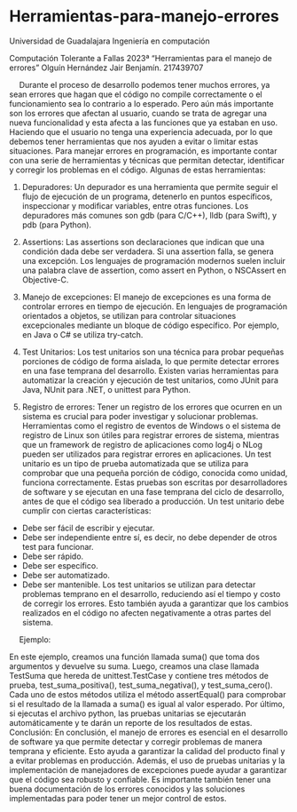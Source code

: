 # Herramientas-para-manejo-errores
Universidad de Guadalajara
Ingeniería en computación







Computación Tolerante a Fallas 2023ª
“Herramientas para el manejo de errores”
Olguín Hernández Jair Benjamín.
217439707

 
Durante el proceso de desarrollo podemos tener muchos errores, ya sean errores que hagan que el código no compile correctamente o el funcionamiento sea lo contrario a lo esperado. Pero aún más importante son los errores que afectan al usuario, cuando se trata de agregar una nueva funcionalidad y esta afecta a las funciones que ya estaban en uso. Haciendo que el usuario no tenga una experiencia adecuada, por lo que debemos tener herramientas que nos ayuden a evitar o limitar estas situaciones. Para manejar errores en programación, es importante contar con una serie de herramientas y técnicas que permitan detectar, identificar y corregir los problemas en el código. Algunas de estas herramientas:
1.	Depuradores: Un depurador es una herramienta que permite seguir el flujo de ejecución de un programa, detenerlo en puntos específicos, inspeccionar y modificar variables, entre otras funciones. Los depuradores más comunes son gdb (para C/C++), lldb (para Swift), y pdb (para Python).
2.	Assertions: Las assertions son declaraciones que indican que una condición dada debe ser verdadera. Si una assertion falla, se genera una excepción. Los lenguajes de programación modernos suelen incluir una palabra clave de assertion, como assert en Python, o NSCAssert en Objective-C.
3.	Manejo de excepciones: El manejo de excepciones es una forma de controlar errores en tiempo de ejecución. En lenguajes de programación orientados a objetos, se utilizan para controlar situaciones excepcionales mediante un bloque de código específico. Por ejemplo, en Java o C# se utiliza try-catch.
4.	Test Unitarios: Los test unitarios son una técnica para probar pequeñas porciones de código de forma aislada, lo que permite detectar errores en una fase temprana del desarrollo. Existen varias herramientas para automatizar la creación y ejecución de test unitarios, como JUnit para Java, NUnit para .NET, o unittest para Python.

5.	Registro de errores: Tener un registro de los errores que ocurren en un sistema es crucial para poder investigar y solucionar problemas. Herramientas como el registro de eventos de Windows o el sistema de registro de Linux son útiles para registrar errores de sistema, mientras que un framework de registro de aplicaciones como log4j o NLog pueden ser utilizados para registrar errores en aplicaciones.
Un test unitario es un tipo de prueba automatizada que se utiliza para comprobar que una pequeña porción de código, conocida como unidad, funciona correctamente. Estas pruebas son escritas por desarrolladores de software y se ejecutan en una fase temprana del ciclo de desarrollo, antes de que el código sea liberado a producción. Un test unitario debe cumplir con ciertas características:
-	Debe ser fácil de escribir y ejecutar.
-	Debe ser independiente entre sí, es decir, no debe depender de otros test para funcionar.
-	Debe ser rápido.
-	Debe ser específico.
-	Debe ser automatizado.
-	Debe ser mantenible.
Los test unitarios se utilizan para detectar problemas temprano en el desarrollo, reduciendo así el tiempo y costo de corregir los errores. Esto también ayuda a garantizar que los cambios realizados en el código no afecten negativamente a otras partes del sistema.

 
Ejemplo: 	









En este ejemplo, creamos una función llamada suma() que toma dos argumentos y devuelve su suma. Luego, creamos una clase llamada TestSuma que hereda de unittest.TestCase y contiene tres métodos de prueba, test_suma_positiva(), test_suma_negativa(), y test_suma_cero(). Cada uno de estos métodos utiliza el método assertEqual() para comprobar si el resultado de la llamada a suma() es igual al valor esperado. Por último, si ejecutas el archivo python, las pruebas unitarias se ejecutarán automáticamente y te darán un reporte de los resultados de estas.
Conclusión:
En conclusión, el manejo de errores es esencial en el desarrollo de software ya que permite detectar y corregir problemas de manera temprana y eficiente. Esto ayuda a garantizar la calidad del producto final y a evitar problemas en producción. Además, el uso de pruebas unitarias y la implementación de manejadores de excepciones puede ayudar a garantizar que el código sea robusto y confiable. Es importante también tener una buena documentación de los errores conocidos y las soluciones implementadas para poder tener un mejor control de estos.
